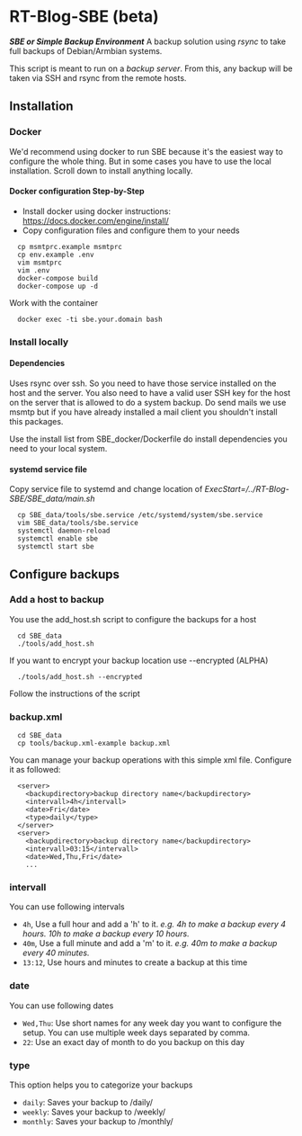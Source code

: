 # RT-Blog-SBE (beta)

***SBE or Simple Backup Environment***
A backup solution using *rsync* to take full backups of Debian/Armbian systems.

This script is meant to run on a *backup server*. From this, any backup will be taken via SSH and rsync from the remote hosts.

## Installation

### Docker

We'd recommend using docker to run SBE because it's the easiest way to configure the whole thing. But in some cases you have to use the local installation. Scroll down to install anything locally.

#### Docker configuration Step-by-Step

* Install docker using docker instructions: https://docs.docker.com/engine/install/
* Copy configuration files and configure them to your needs

```
  cp msmtprc.example msmtprc
  cp env.example .env
  vim msmtprc
  vim .env
  docker-compose build
  docker-compose up -d
```

Work with the container

```
  docker exec -ti sbe.your.domain bash
```


### Install locally

#### Dependencies

Uses rsync over ssh. So you need to have those service installed on the host and the server. You also need to have a valid user SSH key for the host on the server that is allowed to do a system backup. Do send mails we use msmtp but if you have already installed a mail client you shouldn't install this packages.

Use the install list from SBE_docker/Dockerfile do install dependencies you need to your local system.

#### systemd service file

Copy service file to systemd and change location of *ExecStart=/../RT-Blog-SBE/SBE_data/main.sh*

```
  cp SBE_data/tools/sbe.service /etc/systemd/system/sbe.service
  vim SBE_data/tools/sbe.service
  systemctl daemon-reload
  systemctl enable sbe
  systemctl start sbe
```


## Configure backups

### Add a host to backup

You use the add_host.sh script to configure the backups for a host

```
  cd SBE_data
  ./tools/add_host.sh
```

If you want to encrypt your backup location use --encrypted (ALPHA)

```
  ./tools/add_host.sh --encrypted
```

Follow the instructions of the script

### backup.xml

```
  cd SBE_data
  cp tools/backup.xml-example backup.xml
```

You can manage your backup operations with this simple xml file. Configure it as followed:

```
  <server>
    <backupdirectory>backup directory name</backupdirectory>
    <intervall>4h</intervall>
    <date>Fri</date>
    <type>daily</type>
  </server>
  <server>
    <backupdirectory>backup directory name</backupdirectory>
    <intervall>03:15</intervall>
    <date>Wed,Thu,Fri</date>
    ...
```

### intervall

You can use following intervals

* `4h`, Use a full hour and add a 'h' to it. *e.g. 4h to make a backup every 4 hours. 10h to make a backup every 10 hours.*
* `40m`, Use a full minute and add a 'm' to it. *e.g. 40m to make a backup every 40 minutes.*
* `13:12`, Use hours and minutes to create a backup at this time

### date

You can use following dates

* `Wed,Thu`: Use short names for any week day you want to configure the setup. You can use multiple week days separated by comma.
* `22`: Use an exact day of month to do you backup on this day

### type

This option helps you to categorize your backups

* `daily`: Saves your backup to <backupimage>/daily/
* `weekly`: Saves your backup to <backupimage>/weekly/
* `monthly`: Saves your backup to <backupimage>/monthly/
